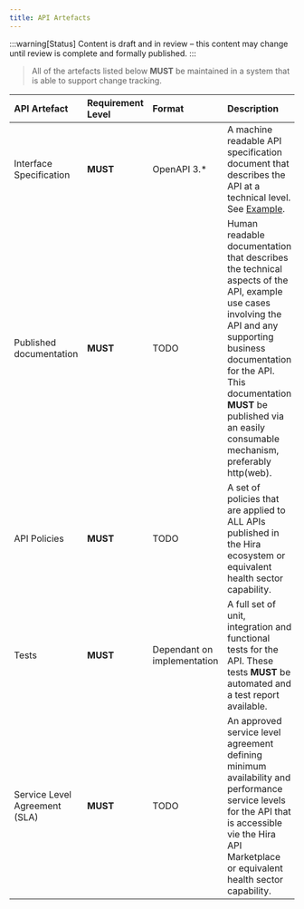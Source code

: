 ```yaml
---
title: API Artefacts
---
```


:::warning[Status]
Content is draft and in review – this content may change until review is complete and formally published.
:::

> All of the artefacts listed below **MUST** be maintained in a system that is able to support change tracking.

| API Artefact | Requirement Level | Format | Description |
| :---------------------------- | :---------------- | :-------------------------- | :-------------- |
| Interface Specification       | **MUST**          | OpenAPI 3.\*  | A machine readable API specification document that describes the API at a technical level. See [Example](/api-specifications/example-agency-specification). |
| Published documentation | **MUST** | TODO | Human readable documentation that describes the technical aspects of the API, example use cases involving the API and any supporting business documentation for the API. This documentation **MUST** be published via an easily consumable mechanism, preferably http(web). |
| API Policies                  | **MUST**          | TODO  | A set of policies that are applied to ALL APIs published in the Hira ecosystem or equivalent health sector capability. |
| Tests                         | **MUST**          | Dependant on implementation | A full set of unit, integration and functional tests for the API. These tests **MUST** be automated and a test report available. |
| Service Level Agreement (SLA) | **MUST**          | TODO                        | An approved service level agreement defining minimum availability and performance service levels for the API that is accessible vie the Hira API Marketplace or equivalent health sector capability. |
